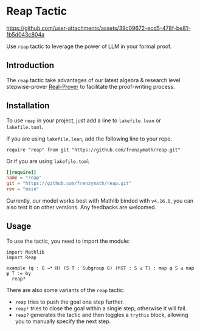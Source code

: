 # Reap Tactic

https://github.com/user-attachments/assets/39c09672-ecd5-478f-be81-1b5d043c804a

Use `reap` tactic to leverage the power of LLM in your formal proof.

## Introduction

The `reap` tactic take advantages of our latest algebra & research level stepwise-prover [Real-Prover](https://arxiv.org/abs/2505.20613) to facilitate the proof-writing process.


## Installation

To use `reap` in your project, just add a line to `lakefile.lean` or `lakefile.toml`.

If you are using `lakefile.lean`, add the following line to your repo.

```lean4
require "reap" from git "https://github.com/frenzymath/reap.git"
```
Or if you are using `lakefile.toml`

```toml
[[require]]
name = "reap"
git = "https://github.com/frenzymath/reap.git"
rev = "main"
```

Currently, our model works best with Mathlib binded with `v4.16.0`, you can also test it on other versions. Any feedbacks are welcomed.

## Usage

To use the tactic, you need to import the module:

```lean4
import Mathlib
import Reap

example (φ : G →* H) (S T : Subgroup G) (hST : S ≤ T) : map φ S ≤ map φ T := by
  reap?
```

There are also some variants of the `reap` tactic:

- `reap` tries to push the goal one step further.
- `reap!` tries to close the goal within a single step, otherwise it will fail.
- `reap?` generates the tactic and then toggles a `trythis` block, allowing you to manually specify the next step.




